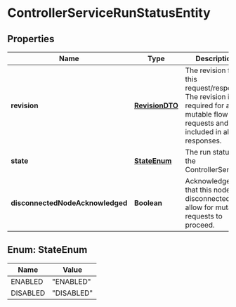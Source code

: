 
# ControllerServiceRunStatusEntity

## Properties
Name | Type | Description | Notes
------------ | ------------- | ------------- | -------------
**revision** | [**RevisionDTO**](RevisionDTO.md) | The revision for this request/response. The revision is required for any mutable flow requests and is included in all responses. |  [optional]
**state** | [**StateEnum**](#StateEnum) | The run status of the ControllerService. |  [optional]
**disconnectedNodeAcknowledged** | **Boolean** | Acknowledges that this node is disconnected to allow for mutable requests to proceed. |  [optional]


<a name="StateEnum"></a>
## Enum: StateEnum
Name | Value
---- | -----
ENABLED | &quot;ENABLED&quot;
DISABLED | &quot;DISABLED&quot;



